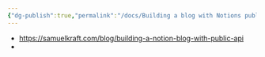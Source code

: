 ```yaml
---
{"dg-publish":true,"permalink":"/docs/Building a blog with Notions public API/","title":"Building a blog with Notions public API"}
---
```


- https://samuelkraft.com/blog/building-a-notion-blog-with-public-api
- 
